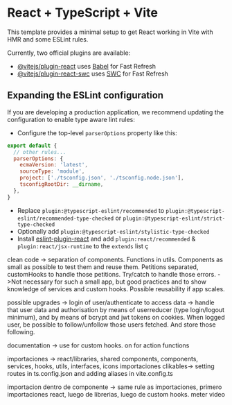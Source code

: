 # React + TypeScript + Vite

This template provides a minimal setup to get React working in Vite with HMR and some ESLint rules.

Currently, two official plugins are available:

- [@vitejs/plugin-react](https://github.com/vitejs/vite-plugin-react/blob/main/packages/plugin-react/README.md) uses [Babel](https://babeljs.io/) for Fast Refresh
- [@vitejs/plugin-react-swc](https://github.com/vitejs/vite-plugin-react-swc) uses [SWC](https://swc.rs/) for Fast Refresh

## Expanding the ESLint configuration

If you are developing a production application, we recommend updating the configuration to enable type aware lint rules:

- Configure the top-level `parserOptions` property like this:

```js
export default {
  // other rules...
  parserOptions: {
    ecmaVersion: 'latest',
    sourceType: 'module',
    project: ['./tsconfig.json', './tsconfig.node.json'],
    tsconfigRootDir: __dirname,
  },
}
```

- Replace `plugin:@typescript-eslint/recommended` to `plugin:@typescript-eslint/recommended-type-checked` or `plugin:@typescript-eslint/strict-type-checked`
- Optionally add `plugin:@typescript-eslint/stylistic-type-checked`
- Install [eslint-plugin-react](https://github.com/jsx-eslint/eslint-plugin-react) and add `plugin:react/recommended` & `plugin:react/jsx-runtime` to the `extends` list
ç


clean code -> separation of components. Functions in utils. Components as small as possible to test them and reuse them. 
Petitions separated, customHooks to handle those petitions. Try/catch to handle those errors. 
->Not necessary for such a small app, but good practices and to show knowledge of services and custom hooks. Possible reusability if app scales.

possible upgrades -> 
login of user/authenticate to access data ->
handle that user data and authorisation by means of userreducer (type login/logout minimum), and by means of bcrypt and jwt tokens on cookies.
When logged user, be possible to follow/unfollow those users fetched. And store those following.

documentation -> use for custom hooks. on for action functions

importaciones -> react/libraries, shared components, components, services, hooks, utils, interfaces, icons
importaciones clikables-> setting routes in ts.config.json and adding aliases in vite.config.ts

importacion dentro de componente -> same rule as importaciones, primero  importaciones react, luego de librerias, luego de custom hooks.
meter video